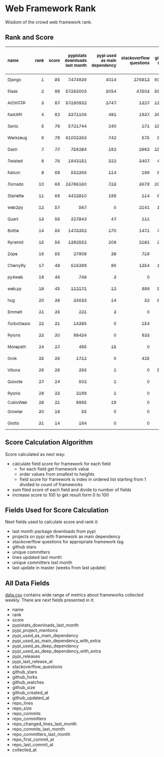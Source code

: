 # Web Framework Rank
Wisdom of the crowd web framework rank.

## Rank and Score
<sub>name</sub> | <sub>rank</sub> | <sub>score</sub> | <sub>pypistats downloads last month</sub> | <sub>pypi used as main dependency</sub> | <sub>stackoverflow questions</sub> | <sub>github stars</sub> | <sub>repo unique committers</sub> | <sub>repo changed lines last month</sub> | <sub>repo unique committers last month</sub> | <sub>repo last commit</sub>
:--- | ---: | ---: | ---: | ---: | ---: | ---: | ---: | ---: | ---: | ---:
[<sub>Django</sub>](https://github.com/django/django "first commit: 2005-07-13") | [<sub>1</sub>](# "  +0 last week") | [<sub>95</sub>](# "  +0 last week") | [<sub>7474836</sub>](# "  #5 in pypistats downloads last month -0.0% last week") | [<sub>4014</sub>](# "  #1 in pypi used as main dependency +0.38% last week") | [<sub>276913</sub>](# "  #1 in stackoverflow questions +0.15% last week") | [<sub>60196</sub>](# "  #1 in github stars +0.19% last week") | [<sub>2586</sub>](# "  #1 in repo unique committers +0.19% last week") | [<sub>8293</sub>](# "  #2 in repo changed lines last month -11.13% last week") | [<sub>43</sub>](# "  #1 in repo unique committers last month +0.0% last week") | [<sub>2021-10-15</sub>](# "▼ #5 in repo last commit 1 week ago")
[<sub>Flask</sub>](https://github.com/pallets/flask "first commit: 2010-04-06; uses: Werkzeug") | [<sub>2</sub>](# "  +0 last week") | [<sub>88</sub>](# "  -3 last week") | [<sub>57263003</sub>](# "  #2 in pypistats downloads last month +6.03% last week") | [<sub>3054</sub>](# "  #2 in pypi used as main dependency +0.56% last week") | [<sub>47503</sub>](# "  #2 in stackoverflow questions +0.26% last week") | [<sub>56899</sub>](# "  #2 in github stars +0.1% last week") | [<sub>760</sub>](# "  #2 in repo unique committers +0.0% last week") | [<sub>979</sub>](# "▼ #8 in repo changed lines last month -0.41% last week") | [<sub>6</sub>](# "▼ #7 in repo unique committers last month -25.0% last week") | [<sub>2021-10-05</sub>](# "▼ #11 in repo last commit 2 weeks ago")
[<sub>AIOHTTP</sub>](https://github.com/aio-libs/aiohttp "first commit: 2013-10-01") | [<sub>3</sub>](# "  +0 last week") | [<sub>87</sub>](# "  +2 last week") | [<sub>57180832</sub>](# "  #3 in pypistats downloads last month +7.75% last week") | [<sub>2747</sub>](# "  #3 in pypi used as main dependency +0.62% last week") | [<sub>1327</sub>](# "  #11 in stackoverflow questions +0.38% last week") | [<sub>11744</sub>](# "  #7 in github stars +0.17% last week") | [<sub>622</sub>](# "  #3 in repo unique committers +0.32% last week") | [<sub>1610</sub>](# "  #6 in repo changed lines last month +3.27% last week") | [<sub>13</sub>](# "  #4 in repo unique committers last month +0.0% last week") | [<sub>2021-10-16</sub>](# "▲ #1 in repo last commit 1 week ago")
[<sub>FastAPI</sub>](https://github.com/tiangolo/fastapi "first commit: 2018-12-05; uses: Starlette") | [<sub>4</sub>](# "  +0 last week") | [<sub>82</sub>](# "  -2 last week") | [<sub>3371106</sub>](# "  #8 in pypistats downloads last month +4.28% last week") | [<sub>491</sub>](# "  #6 in pypi used as main dependency +1.45% last week") | [<sub>1837</sub>](# "  #8 in stackoverflow questions +1.55% last week") | [<sub>36982</sub>](# "  #3 in github stars +0.53% last week") | [<sub>284</sub>](# "  #8 in repo unique committers +0.0% last week") | [<sub>6929</sub>](# "  #4 in repo changed lines last month -3.13% last week") | [<sub>37</sub>](# "  #2 in repo unique committers last month -2.63% last week") | [<sub>2021-10-07</sub>](# "▼ #11 in repo last commit 2 weeks ago")
[<sub>Sanic</sub>](https://github.com/sanic-org/sanic "first commit: 2016-05-26") | [<sub>5</sub>](# "▲ +1 last week") | [<sub>78</sub>](# "▲ +0 last week") | [<sub>5721744</sub>](# "  #6 in pypistats downloads last month +3.42% last week") | [<sub>240</sub>](# "  #8 in pypi used as main dependency +0.42% last week") | [<sub>171</sub>](# "  #18 in stackoverflow questions +1.18% last week") | [<sub>15505</sub>](# "  #5 in github stars +0.1% last week") | [<sub>333</sub>](# "  #7 in repo unique committers +0.0% last week") | [<sub>9739</sub>](# "  #1 in repo changed lines last month -0.72% last week") | [<sub>5</sub>](# "▼ #9 in repo unique committers last month +0.0% last week") | [<sub>2021-10-10</sub>](# "▼ #5 in repo last commit 1 week ago")
[<sub>Werkzeug</sub>](https://github.com/pallets/werkzeug "first commit: 2007-05-04; used by: Flask and Quart") | [<sub>6</sub>](# "▼ -1 last week") | [<sub>78</sub>](# "▼ -2 last week") | [<sub>61002363</sub>](# "  #1 in pypistats downloads last month +3.18% last week") | [<sub>742</sub>](# "  #4 in pypi used as main dependency +0.54% last week") | [<sub>575</sub>](# "  #15 in stackoverflow questions -0.17% last week") | [<sub>5855</sub>](# "  #12 in github stars +0.07% last week") | [<sub>448</sub>](# "  #4 in repo unique committers +0.0% last week") | [<sub>895</sub>](# "▼ #9 in repo changed lines last month +0.0% last week") | [<sub>8</sub>](# "  #6 in repo unique committers last month +0.0% last week") | [<sub>2021-10-06</sub>](# "▼ #11 in repo last commit 2 weeks ago")
[<sub>Dash</sub>](https://github.com/plotly/dash "first commit: 2015-04-10") | [<sub>7</sub>](# "  +0 last week") | [<sub>77</sub>](# "  +0 last week") | [<sub>758294</sub>](# "  #12 in pypistats downloads last month +7.63% last week") | [<sub>182</sub>](# "  #11 in pypi used as main dependency +0.55% last week") | [<sub>2983</sub>](# "  #5 in stackoverflow questions +0.88% last week") | [<sub>15260</sub>](# "  #6 in github stars +0.17% last week") | [<sub>123</sub>](# "  #16 in repo unique committers +0.0% last week") | [<sub>8207</sub>](# "  #3 in repo changed lines last month +2.05% last week") | [<sub>11</sub>](# "  #5 in repo unique committers last month +10.0% last week") | [<sub>2021-10-14</sub>](# "▼ #5 in repo last commit 1 week ago")
[<sub>Twisted</sub>](https://github.com/twisted/twisted "first commit: 2001-07-09") | [<sub>8</sub>](# "▲ +2 last week") | [<sub>76</sub>](# "▲ +8 last week") | [<sub>1843151</sub>](# "  #9 in pypistats downloads last month +1.2% last week") | [<sub>322</sub>](# "  #7 in pypi used as main dependency +0.0% last week") | [<sub>3407</sub>](# "  #4 in stackoverflow questions +0.06% last week") | [<sub>4396</sub>](# "  #15 in github stars +0.27% last week") | [<sub>264</sub>](# "  #10 in repo unique committers +0.0% last week") | [<sub>1453</sub>](# "▲ #7 in repo changed lines last month +24116.67% last week") | [<sub>4</sub>](# "▲ #11 in repo unique committers last month +300.0% last week") | [<sub>2021-10-16</sub>](# "▲ #1 in repo last commit 1 week ago")
[<sub>Falcon</sub>](https://github.com/falconry/falcon "first commit: 2012-12-06; used by: hug") | [<sub>9</sub>](# "▲ +2 last week") | [<sub>69</sub>](# "▲ +3 last week") | [<sub>552366</sub>](# "  #13 in pypistats downloads last month +0.52% last week") | [<sub>114</sub>](# "  #13 in pypi used as main dependency +0.88% last week") | [<sub>189</sub>](# "  #17 in stackoverflow questions +0.53% last week") | [<sub>8596</sub>](# "  #8 in github stars +0.16% last week") | [<sub>184</sub>](# "  #12 in repo unique committers +1.66% last week") | [<sub>618</sub>](# "▼ #13 in repo changed lines last month +245.25% last week") | [<sub>6</sub>](# "▲ #7 in repo unique committers last month +100.0% last week") | [<sub>2021-10-16</sub>](# "▲ #1 in repo last commit 1 week ago")
[<sub>Tornado</sub>](https://github.com/tornadoweb/tornado "first commit: 2009-09-09") | [<sub>10</sub>](# "▼ -1 last week") | [<sub>68</sub>](# "▼ -1 last week") | [<sub>23786160</sub>](# "  #4 in pypistats downloads last month +14.91% last week") | [<sub>723</sub>](# "  #5 in pypi used as main dependency +0.56% last week") | [<sub>3678</sub>](# "  #3 in stackoverflow questions +0.05% last week") | [<sub>20226</sub>](# "  #4 in github stars +0.01% last week") | [<sub>428</sub>](# "  #5 in repo unique committers +0.0% last week") | [<sub>0</sub>](# "  #16 in repo changed lines last month +100% last week") | [<sub>0</sub>](# "  #16 in repo unique committers last month +100% last week") | [<sub>2021-08-26</sub>](# "▼ #19 in repo last commit 8 weeks ago")
[<sub>Starlette</sub>](https://github.com/encode/starlette "first commit: 2018-06-25; used by: FastAPI") | [<sub>11</sub>](# "▼ -3 last week") | [<sub>68</sub>](# "▼ -3 last week") | [<sub>4422910</sub>](# "  #7 in pypistats downloads last month +5.61% last week") | [<sub>188</sub>](# "  #10 in pypi used as main dependency +1.62% last week") | [<sub>114</sub>](# "  #20 in stackoverflow questions +0.0% last week") | [<sub>6141</sub>](# "  #11 in github stars +0.41% last week") | [<sub>179</sub>](# "  #13 in repo unique committers +0.0% last week") | [<sub>827</sub>](# "▼ #11 in repo changed lines last month -1.66% last week") | [<sub>15</sub>](# "  #3 in repo unique committers last month -11.76% last week") | [<sub>2021-10-06</sub>](# "▼ #11 in repo last commit 2 weeks ago")
[<sub>web2py</sub>](https://github.com/web2py/web2py "first commit: 2011-11-23") | [<sub>12</sub>](# "  +0 last week") | [<sub>57</sub>](# "  -3 last week") | [<sub>567</sub>](# "  #25 in pypistats downloads last month -2.91% last week") | [<sub>0</sub>](# "  #26 in pypi used as main dependency +100% last week") | [<sub>2141</sub>](# "  #7 in stackoverflow questions +0.0% last week") | [<sub>1962</sub>](# "  #17 in github stars +0.05% last week") | [<sub>267</sub>](# "  #9 in repo unique committers +0.0% last week") | [<sub>667</sub>](# "▼ #12 in repo changed lines last month +0.91% last week") | [<sub>5</sub>](# "▼ #9 in repo unique committers last month +0.0% last week") | [<sub>2021-10-15</sub>](# "▼ #5 in repo last commit 1 week ago")
[<sub>Quart</sub>](https://gitlab.com/pgjones/quart "first commit: 2017-05-14; uses: Werkzeug") | [<sub>13</sub>](# "▲ +2 last week") | [<sub>56</sub>](# "▲ +2 last week") | [<sub>327943</sub>](# "  #15 in pypistats downloads last month -6.22% last week") | [<sub>47</sub>](# "  #15 in pypi used as main dependency +0.0% last week") | [<sub>111</sub>](# "  #21 in stackoverflow questions +0.0% last week") | [<sub>951</sub>](# "  #19 in github stars +0.32% last week") | [<sub>64</sub>](# "  #19 in repo unique committers +3.23% last week") | [<sub>512</sub>](# "▼ #14 in repo changed lines last month +1405.88% last week") | [<sub>4</sub>](# "▲ #11 in repo unique committers last month +300.0% last week") | [<sub>2021-10-16</sub>](# "▲ #1 in repo last commit 1 week ago")
[<sub>Bottle</sub>](https://github.com/bottlepy/bottle "first commit: 2009-06-30") | [<sub>14</sub>](# "▼ -1 last week") | [<sub>56</sub>](# "▼ +0 last week") | [<sub>1473352</sub>](# "  #10 in pypistats downloads last month +3.79% last week") | [<sub>170</sub>](# "  #12 in pypi used as main dependency +1.19% last week") | [<sub>1471</sub>](# "  #9 in stackoverflow questions +0.0% last week") | [<sub>7380</sub>](# "  #9 in github stars +0.14% last week") | [<sub>221</sub>](# "  #11 in repo unique committers +0.0% last week") | [<sub>0</sub>](# "  #16 in repo changed lines last month +100% last week") | [<sub>0</sub>](# "  #16 in repo unique committers last month +100% last week") | [<sub>2021-07-07</sub>](# "  #20 in repo last commit 15 weeks ago")
[<sub>Pyramid</sub>](https://github.com/Pylons/pyramid "first commit: 2008-07-04; used by: CubicWeb") | [<sub>15</sub>](# "▼ -1 last week") | [<sub>56</sub>](# "▼ +0 last week") | [<sub>1382552</sub>](# "  #11 in pypistats downloads last month +0.3% last week") | [<sub>208</sub>](# "  #9 in pypi used as main dependency +0.0% last week") | [<sub>2191</sub>](# "  #6 in stackoverflow questions +0.05% last week") | [<sub>3601</sub>](# "  #16 in github stars +0.11% last week") | [<sub>354</sub>](# "  #6 in repo unique committers +0.0% last week") | [<sub>0</sub>](# "  #16 in repo changed lines last month +100% last week") | [<sub>0</sub>](# "  #16 in repo unique committers last month +100% last week") | [<sub>2021-03-15</sub>](# "  #23 in repo last commit 31 weeks ago")
[<sub>Zope</sub>](https://github.com/zopefoundation/Zope "first commit: 1996-06-17") | [<sub>16</sub>](# "▲ +3 last week") | [<sub>55</sub>](# "▲ +13 last week") | [<sub>27809</sub>](# "  #19 in pypistats downloads last month +4.08% last week") | [<sub>39</sub>](# "  #16 in pypi used as main dependency +0.0% last week") | [<sub>718</sub>](# "  #14 in stackoverflow questions +0.0% last week") | [<sub>271</sub>](# "  #24 in github stars +0.37% last week") | [<sub>171</sub>](# "  #14 in repo unique committers +0.0% last week") | [<sub>893</sub>](# "▲ #10 in repo changed lines last month +100% last week") | [<sub>1</sub>](# "▲ #14 in repo unique committers last month +100% last week") | [<sub>2021-10-14</sub>](# "▲ #5 in repo last commit 1 week ago")
[<sub>CherryPy</sub>](https://github.com/cherrypy/cherrypy "first commit: 2004-11-20") | [<sub>17</sub>](# "▼ -1 last week") | [<sub>49</sub>](# "▼ +0 last week") | [<sub>516388</sub>](# "  #14 in pypistats downloads last month +0.47% last week") | [<sub>86</sub>](# "  #14 in pypi used as main dependency +0.0% last week") | [<sub>1354</sub>](# "  #10 in stackoverflow questions +0.0% last week") | [<sub>1456</sub>](# "  #18 in github stars -0.14% last week") | [<sub>142</sub>](# "  #15 in repo unique committers +0.0% last week") | [<sub>0</sub>](# "  #16 in repo changed lines last month +100% last week") | [<sub>0</sub>](# "  #16 in repo unique committers last month +100% last week") | [<sub>2021-09-07</sub>](# "▼ #17 in repo last commit 6 weeks ago")
[<sub>py4web</sub>](https://github.com/web2py/py4web "first commit: 2019-03-25") | [<sub>18</sub>](# "▼ -1 last week") | [<sub>46</sub>](# "▼ -3 last week") | [<sub>749</sub>](# "  #24 in pypistats downloads last month +4.9% last week") | [<sub>3</sub>](# "  #21 in pypi used as main dependency +0.0% last week") | [<sub>0</sub>](# "  #23 in stackoverflow questions +100% last week") | [<sub>159</sub>](# "  #26 in github stars +0.63% last week") | [<sub>57</sub>](# "  #20 in repo unique committers +0.0% last week") | [<sub>2743</sub>](# "  #5 in repo changed lines last month -0.9% last week") | [<sub>4</sub>](# "▼ #11 in repo unique committers last month -20.0% last week") | [<sub>2021-10-09</sub>](# "▼ #5 in repo last commit 2 weeks ago")
[<sub>web.py</sub>](https://github.com/webpy/webpy "first commit: 1970-01-01") | [<sub>19</sub>](# "▼ -1 last week") | [<sub>45</sub>](# "▼ +0 last week") | [<sub>112171</sub>](# "  #16 in pypistats downloads last month +0.74% last week") | [<sub>12</sub>](# "  #20 in pypi used as main dependency +0.0% last week") | [<sub>889</sub>](# "  #12 in stackoverflow questions +0.0% last week") | [<sub>5621</sub>](# "  #14 in github stars +0.02% last week") | [<sub>89</sub>](# "  #18 in repo unique committers +0.0% last week") | [<sub>0</sub>](# "  #16 in repo changed lines last month +100% last week") | [<sub>0</sub>](# "  #16 in repo unique committers last month +100% last week") | [<sub>2021-09-02</sub>](# "▼ #18 in repo last commit 7 weeks ago")
[<sub>hug</sub>](https://github.com/hugapi/hug "first commit: 2015-07-17; uses: Falcon") | [<sub>20</sub>](# "  +0 last week") | [<sub>39</sub>](# "  +0 last week") | [<sub>33633</sub>](# "  #18 in pypistats downloads last month -4.09% last week") | [<sub>14</sub>](# "  #19 in pypi used as main dependency +0.0% last week") | [<sub>32</sub>](# "  #22 in stackoverflow questions +0.0% last week") | [<sub>6562</sub>](# "  #10 in github stars +0.02% last week") | [<sub>123</sub>](# "  #16 in repo unique committers +0.0% last week") | [<sub>0</sub>](# "  #16 in repo changed lines last month +100% last week") | [<sub>0</sub>](# "  #16 in repo unique committers last month +100% last week") | [<sub>2020-08-10</sub>](# "  #26 in repo last commit 62 weeks ago")
[<sub>Emmett</sub>](https://github.com/emmett-framework/emmett "first commit: 2014-10-22") | [<sub>21</sub>](# "  +0 last week") | [<sub>35</sub>](# "  -2 last week") | [<sub>221</sub>](# "  #29 in pypistats downloads last month -5.96% last week") | [<sub>3</sub>](# "  #21 in pypi used as main dependency +0.0% last week") | [<sub>0</sub>](# "  #23 in stackoverflow questions +100% last week") | [<sub>715</sub>](# "  #21 in github stars +0.14% last week") | [<sub>21</sub>](# "  #26 in repo unique committers +0.0% last week") | [<sub>31</sub>](# "▼ #15 in repo changed lines last month +0.0% last week") | [<sub>1</sub>](# "▼ #14 in repo unique committers last month +0.0% last week") | [<sub>2021-10-01</sub>](# "▼ #15 in repo last commit 3 weeks ago")
[<sub>TurboGears</sub>](https://github.com/TurboGears/tg2 "first commit: 2007-06-27") | [<sub>22</sub>](# "▲ +1 last week") | [<sub>31</sub>](# "▲ +0 last week") | [<sub>14395</sub>](# "  #20 in pypistats downloads last month -0.08% last week") | [<sub>0</sub>](# "  #26 in pypi used as main dependency +100% last week") | [<sub>154</sub>](# "  #19 in stackoverflow questions +0.0% last week") | [<sub>770</sub>](# "  #20 in github stars +0.26% last week") | [<sub>35</sub>](# "  #23 in repo unique committers +0.0% last week") | [<sub>0</sub>](# "  #16 in repo changed lines last month +100% last week") | [<sub>0</sub>](# "  #16 in repo unique committers last month +100% last week") | [<sub>2021-05-26</sub>](# "  #21 in repo last commit 21 weeks ago")
[<sub>Pylons</sub>](https://github.com/Pylons/pylons "first commit: 2006-02-18") | [<sub>23</sub>](# "▲ +1 last week") | [<sub>30</sub>](# "▲ +0 last week") | [<sub>88434</sub>](# "  #17 in pypistats downloads last month +3.93% last week") | [<sub>0</sub>](# "  #26 in pypi used as main dependency +100% last week") | [<sub>833</sub>](# "  #13 in stackoverflow questions +0.0% last week") | [<sub>213</sub>](# "  #25 in github stars +0.0% last week") | [<sub>36</sub>](# "  #22 in repo unique committers +0.0% last week") | [<sub>0</sub>](# "  #16 in repo changed lines last month +100% last week") | [<sub>0</sub>](# "  #16 in repo unique committers last month +100% last week") | [<sub>2018-01-12</sub>](# "  #29 in repo last commit 197 weeks ago")
[<sub>Morepath</sub>](https://github.com/morepath/morepath "first commit: 2013-07-17") | [<sub>24</sub>](# "▲ +1 last week") | [<sub>27</sub>](# "▲ -1 last week") | [<sub>485</sub>](# "▼ #27 in pypistats downloads last month +1.89% last week") | [<sub>15</sub>](# "  #18 in pypi used as main dependency +0.0% last week") | [<sub>0</sub>](# "  #23 in stackoverflow questions +100% last week") | [<sub>390</sub>](# "  #23 in github stars +0.0% last week") | [<sub>27</sub>](# "  #24 in repo unique committers +0.0% last week") | [<sub>0</sub>](# "  #16 in repo changed lines last month +100% last week") | [<sub>0</sub>](# "  #16 in repo unique committers last month +100% last week") | [<sub>2021-04-18</sub>](# "  #22 in repo last commit 26 weeks ago")
[<sub>Grok</sub>](https://github.com/zopefoundation/grok "first commit: 2006-10-14") | [<sub>25</sub>](# "▲ +1 last week") | [<sub>26</sub>](# "▲ +0 last week") | [<sub>1712</sub>](# "  #23 in pypistats downloads last month +28.14% last week") | [<sub>0</sub>](# "  #26 in pypi used as main dependency +100% last week") | [<sub>425</sub>](# "  #16 in stackoverflow questions +0.24% last week") | [<sub>21</sub>](# "  #30 in github stars +0.0% last week") | [<sub>40</sub>](# "  #21 in repo unique committers +0.0% last week") | [<sub>0</sub>](# "  #16 in repo changed lines last month +100% last week") | [<sub>0</sub>](# "  #16 in repo unique committers last month +100% last week") | [<sub>2020-09-02</sub>](# "  #25 in repo last commit 59 weeks ago")
[<sub>Vibora</sub>](https://github.com/vibora-io/vibora "first commit: 2018-06-13") | [<sub>26</sub>](# "▲ +1 last week") | [<sub>26</sub>](# "▲ +0 last week") | [<sub>356</sub>](# "▼ #28 in pypistats downloads last month -8.25% last week") | [<sub>1</sub>](# "  #23 in pypi used as main dependency +0.0% last week") | [<sub>0</sub>](# "  #23 in stackoverflow questions +100% last week") | [<sub>5721</sub>](# "  #13 in github stars -0.03% last week") | [<sub>27</sub>](# "  #24 in repo unique committers +0.0% last week") | [<sub>0</sub>](# "  #16 in repo changed lines last month +100% last week") | [<sub>0</sub>](# "  #16 in repo unique committers last month +100% last week") | [<sub>2019-02-11</sub>](# "  #28 in repo last commit 140 weeks ago")
[<sub>Quixote</sub>](https://github.com/nascheme/quixote "first commit: 2006-03-16") | [<sub>27</sub>](# "▼ -5 last week") | [<sub>24</sub>](# "▼ -7 last week") | [<sub>502</sub>](# "▲ #26 in pypistats downloads last month +38.67% last week") | [<sub>1</sub>](# "  #23 in pypi used as main dependency +0.0% last week") | [<sub>0</sub>](# "  #23 in stackoverflow questions +100% last week") | [<sub>76</sub>](# "  #28 in github stars +0.0% last week") | [<sub>6</sub>](# "  #28 in repo unique committers +0.0% last week") | [<sub>0</sub>](# "▼ #16 in repo changed lines last month -100.0% last week") | [<sub>0</sub>](# "▼ #16 in repo unique committers last month -100.0% last week") | [<sub>2021-09-16</sub>](# "▼ #16 in repo last commit 5 weeks ago")
[<sub>Pycnic</sub>](https://github.com/nullism/pycnic "first commit: 2015-11-04") | [<sub>28</sub>](# "  +0 last week") | [<sub>23</sub>](# "  +0 last week") | [<sub>2188</sub>](# "  #22 in pypistats downloads last month +5.39% last week") | [<sub>1</sub>](# "  #23 in pypi used as main dependency +0.0% last week") | [<sub>0</sub>](# "  #23 in stackoverflow questions +100% last week") | [<sub>154</sub>](# "  #27 in github stars +0.0% last week") | [<sub>10</sub>](# "  #27 in repo unique committers +0.0% last week") | [<sub>0</sub>](# "  #16 in repo changed lines last month +100% last week") | [<sub>0</sub>](# "  #16 in repo unique committers last month +100% last week") | [<sub>2021-02-16</sub>](# "  #24 in repo last commit 35 weeks ago")
[<sub>CubicWeb</sub>](https://forge.extranet.logilab.fr/cubicweb/cubicweb "uses: Pyramid") | [<sub>29</sub>](# "  +0 last week") | [<sub>21</sub>](# "  +0 last week") | [<sub>9885</sub>](# "  #21 in pypistats downloads last month -1.39% last week") | [<sub>18</sub>](# "  #17 in pypi used as main dependency +0.0% last week") | [<sub>0</sub>](# "  #23 in stackoverflow questions +100% last week") | [<sub>0</sub>](# "  #31 in github stars +100% last week") | [<sub>0</sub>](# "  #31 in repo unique committers +100% last week") | [<sub>0</sub>](# "  #16 in repo changed lines last month +100% last week") | [<sub>0</sub>](# "  #16 in repo unique committers last month +100% last week") | [<sub></sub>](# "  #30 in repo last commit")
[<sub>Growler</sub>](https://github.com/pyGrowler/Growler "first commit: 2014-08-17") | [<sub>30</sub>](# "  +0 last week") | [<sub>18</sub>](# "  +0 last week") | [<sub>55</sub>](# "  #31 in pypistats downloads last month -3.51% last week") | [<sub>0</sub>](# "  #26 in pypi used as main dependency +100% last week") | [<sub>0</sub>](# "  #23 in stackoverflow questions +100% last week") | [<sub>686</sub>](# "  #22 in github stars +0.0% last week") | [<sub>6</sub>](# "  #28 in repo unique committers +0.0% last week") | [<sub>0</sub>](# "  #16 in repo changed lines last month +100% last week") | [<sub>0</sub>](# "  #16 in repo unique committers last month +100% last week") | [<sub>2020-03-08</sub>](# "  #27 in repo last commit 84 weeks ago")
[<sub>Giotto</sub>](https://github.com/priestc/giotto "first commit: 2012-02-26") | [<sub>31</sub>](# "  +0 last week") | [<sub>14</sub>](# "  +0 last week") | [<sub>184</sub>](# "  #30 in pypistats downloads last month -11.54% last week") | [<sub>0</sub>](# "  #26 in pypi used as main dependency +100% last week") | [<sub>0</sub>](# "  #23 in stackoverflow questions +100% last week") | [<sub>53</sub>](# "  #29 in github stars +0.0% last week") | [<sub>3</sub>](# "  #30 in repo unique committers +0.0% last week") | [<sub>0</sub>](# "  #16 in repo changed lines last month +100% last week") | [<sub>0</sub>](# "  #16 in repo unique committers last month +100% last week") | [<sub>2013-10-07</sub>](# "  #30 in repo last commit 419 weeks ago")

## Score Calculation Algorithm
Score calculated as next way:
- calculate field score for framework for each field
  - for each field get framework value
  - order values from smallest to heights
  - field score for framework is index in ordered list starting from 1 divided to count of frameworks
- sum filed score of each field and divide to number of fields
- increase score to 100 to get result form 0 to 100

## Fields Used for Score Calculation
Next fields used to calculate score and rank it:
- last month package downloads from pypi
- projects on pypi with framework as main dependency
- stackoverflow questions for appropriate framework tag
- github stars
- unique committers
- lines updated last month
- unique committers last month
- last update in master (weeks from last update)

## All Data Fields
[data.csv](data.csv) contains wide range of metrics about frameworks collected weekly.
There are next fields presented in it: 

- name
- rank
- score
- pypistats_downloads_last_month
- pypi_project_mentions
- pypi_used_as_main_dependency
- pypi_used_as_main_dependency_with_extra
- pypi_used_as_deep_dependency
- pypi_used_as_deep_dependency_with_extra
- pypi_releases
- pypi_last_release_at
- stackoverflow_questions
- github_stars
- github_forks
- github_watches
- github_size
- github_created_at
- github_updated_at
- repo_lines
- repo_size
- repo_commits
- repo_committers
- repo_changed_lines_last_month
- repo_commits_last_month
- repo_committers_last_month
- repo_first_commit_at
- repo_last_commit_at
- collected_at
